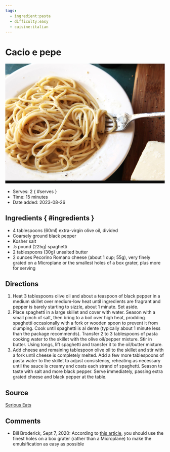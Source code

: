 ```yaml
---
tags:
  - ingredient:pasta
  - difficulty:easy
  - cuisine:italian
---
```

# Cacio e pepe

![Recipe picture](../images/cacio_e_pepe-0.png)

- Serves: 2
{ #serves }
- Time: 15 minutes
- Date added: 2023-08-26

## Ingredients { #ingredients }

- 4 tablespoons (60ml) extra-virgin olive oil, divided
- Coarsely ground black pepper
- Kosher salt
- .5 pound (225g) spaghetti
- 2 tablespoons (30g) unsalted butter
- 2 ounces Pecorino Romano cheese (about 1 cup; 55g), very finely grated on a Microplane or the smallest holes of a box grater, plus more for serving

## Directions

1. Heat 3 tablespoons olive oil and about a teaspoon of black pepper in a medium skillet over medium-low heat until ingredients are fragrant and pepper is barely starting to sizzle, about 1 minute. Set aside.
2. Place spaghetti in a large skillet and cover with water. Season with a small pinch of salt, then bring to a boil over high heat, prodding spaghetti occasionally with a fork or wooden spoon to prevent it from clumping. Cook until spaghetti is al dente (typically about 1 minute less than the package recommends). Transfer 2 to 3 tablespoons of pasta cooking water to the skillet with the olive oil/pepper mixture. Stir in butter. Using tongs, lift spaghetti and transfer it to the oil/butter mixture.
3. Add cheese and remaining tablespoon olive oil to the skillet and stir with a fork until cheese is completely melted. Add a few more tablespoons of pasta water to the skillet to adjust consistency, reheating as necessary until the sauce is creamy and coats each strand of spaghetti. Season to taste with salt and more black pepper. Serve immediately, passing extra grated cheese and black pepper at the table.

## Source

[Serious Eats](https://www.seriouseats.com/recipes/2016/02/spaghetti-cacio-e-pepe-recipe.html)

## Comments

- Bill Broderick, Sept 7, 2020: According to [this article](https://www.seriouseats.com/2020/04/best-way-grate-cheese.html), you should use the finest holes on a box grater (rather than a Microplane) to make the emulsification as easy as possible
